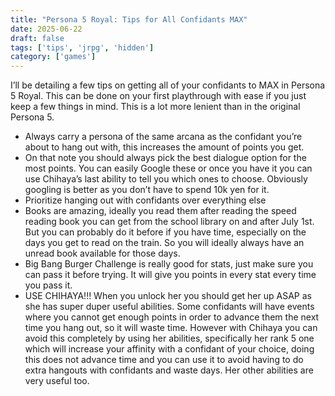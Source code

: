 ```yaml
---
title: "Persona 5 Royal: Tips for All Confidants MAX"
date: 2025-06-22
draft: false
tags: ['tips', 'jrpg', 'hidden']
category: ['games']
---
```


I’ll be detailing a few tips on getting all of your confidants to MAX in Persona 5 Royal. This can be done on your first playthrough with ease if you just keep a few things in mind. This is a lot more lenient than in the original Persona 5.

- Always carry a persona of the same arcana as the confidant you’re about to hang out with, this increases the amount of points you get.
- On that note you should always pick the best dialogue option for the most points. You can easily Google these or once you have it you can use Chihaya’s last ability to tell you which ones to choose. Obviously googling is better as you don’t have to spend 10k yen for it.
- Prioritize hanging out with confidants over everything else
- Books are amazing, ideally you read them after reading the speed reading book you can get from the school library on and after July 1st. But you can probably do it before if you have time, especially on the days you get to read on the train. So you will ideally always have an unread book available for those days.
- Big Bang Burger Challenge is really good for stats, just make sure you can pass it before trying. It will give you points in every stat every time you pass it.
- USE CHIHAYA!!! When you unlock her you should get her up ASAP as she has super duper useful abilities. Some confidants will have events where you cannot get enough points in order to advance them the next time you hang out, so it will waste time. However with Chihaya you can avoid this completely by using her abilities, specifically her rank 5 one which will increase your affinity with a confidant of your choice, doing this does not advance time and you can use it to avoid having to do extra hangouts with confidants and waste days. Her other abilities are very useful too.

